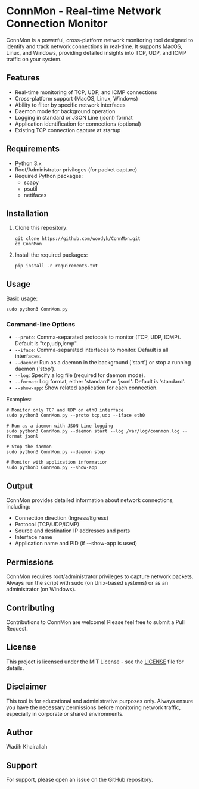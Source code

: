 # ConnMon - Real-time Network Connection Monitor

ConnMon is a powerful, cross-platform network monitoring tool designed to identify and track network connections in real-time. It supports MacOS, Linux, and Windows, providing detailed insights into TCP, UDP, and ICMP traffic on your system.

## Features

- Real-time monitoring of TCP, UDP, and ICMP connections
- Cross-platform support (MacOS, Linux, Windows)
- Ability to filter by specific network interfaces
- Daemon mode for background operation
- Logging in standard or JSON Line (jsonl) format
- Application identification for connections (optional)
- Existing TCP connection capture at startup

## Requirements

- Python 3.x
- Root/Administrator privileges (for packet capture)
- Required Python packages:
  - scapy
  - psutil
  - netifaces

## Installation

1. Clone this repository:
   ```
   git clone https://github.com/woodyk/ConnMon.git
   cd ConnMon
   ```

2. Install the required packages:
   ```
   pip install -r requirements.txt 
   ```

## Usage

Basic usage:
```
sudo python3 ConnMon.py
```

### Command-line Options

- `--proto`: Comma-separated protocols to monitor (TCP, UDP, ICMP). Default is "tcp,udp,icmp".
- `--iface`: Comma-separated interfaces to monitor. Default is all interfaces.
- `--daemon`: Run as a daemon in the background ('start') or stop a running daemon ('stop').
- `--log`: Specify a log file (required for daemon mode).
- `--format`: Log format, either 'standard' or 'jsonl'. Default is 'standard'.
- `--show-app`: Show related application for each connection.

Examples:
```
# Monitor only TCP and UDP on eth0 interface
sudo python3 ConnMon.py --proto tcp,udp --iface eth0

# Run as a daemon with JSON Line logging
sudo python3 ConnMon.py --daemon start --log /var/log/connmon.log --format jsonl

# Stop the daemon
sudo python3 ConnMon.py --daemon stop

# Monitor with application information
sudo python3 ConnMon.py --show-app
```

## Output

ConnMon provides detailed information about network connections, including:

- Connection direction (Ingress/Egress)
- Protocol (TCP/UDP/ICMP)
- Source and destination IP addresses and ports
- Interface name
- Application name and PID (if --show-app is used)

## Permissions

ConnMon requires root/administrator privileges to capture network packets. Always run the script with sudo (on Unix-based systems) or as an administrator (on Windows).

## Contributing

Contributions to ConnMon are welcome! Please feel free to submit a Pull Request.

## License

This project is licensed under the MIT License - see the [LICENSE](LICENSE) file for details.

## Disclaimer

This tool is for educational and administrative purposes only. Always ensure you have the necessary permissions before monitoring network traffic, especially in corporate or shared environments.

## Author

Wadih Khairallah

## Support

For support, please open an issue on the GitHub repository.
